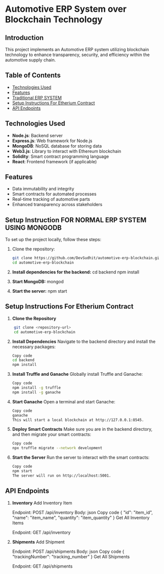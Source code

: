 # Automotive ERP System over Blockchain Technology

## Introduction
This project implements an Automotive ERP system utilizing blockchain technology to enhance transparency, security, and efficiency within the automotive supply chain.

## Table of Contents
- [Technologies Used](#technologies-used)
- [Features](#features)
- [Traditional ERP SYSTEM](#setup-instruction-for-normal-erp-system-using-mongodb)
- [Setup Instructions For Etherium Contract](#setup-instructions-for-etherium-contract)
- [API Endpoints](#api-endpoints)

## Technologies Used
- **Node.js**: Backend server
- **Express.js**: Web framework for Node.js
- **MongoDB**: NoSQL database for storing data
- **Web3.js**: Library to interact with Ethereum blockchain
- **Solidity**: Smart contract programming language
- **React**: Frontend framework (if applicable)

## Features
- Data immutability and integrity
- Smart contracts for automated processes
- Real-time tracking of automotive parts
- Enhanced transparency across stakeholders

## Setup Instruction FOR NORMAL ERP SYSTEM USING MONGODB
To set up the project locally, follow these steps:

1. Clone the repository:
   ```bash
   git clone https://github.com/DevSudhit/automotive-erp-blockchain.git
   cd automotive-erp-blockchain


2. **Install dependencies for the backend:**
    cd backend
    npm install

3. **Start MongoDB:**
    mongod

4. **Start the server:**
    npm start


## Setup Instructions For Etherium Contract

1. **Clone the Repository**
```bash
    git clone <repository-url>
    cd automotive-erp-blockchain
```

2. **Install Dependencies**
    Navigate to the backend directory and install the necessary packages:

    ```bash
    Copy code
    cd backend
    npm install

3. **Install Truffle and Ganache**
    Globally install Truffle and Ganache:
    ```bash
    Copy code
    npm install -g truffle
    npm install -g ganache

4. **Start Ganache**
    Open a terminal and start Ganache:
    ```bash
    Copy code
    ganache
    This will start a local blockchain at http://127.0.0.1:8545.

5. **Deploy Smart Contracts**
    Make sure you are in the backend directory, and then migrate your smart contracts:
    ```bash
    Copy code
    npx truffle migrate --network development

6. **Start the Server**
    Run the server to interact with the smart contracts:
    ```bash
    Copy code
    npm start
    The server will run on http://localhost:5001.

## API Endpoints

1. **Inventory**
    Add Inventory Item

    Endpoint: POST /api/inventory
    Body:
    json
    Copy code
    {
    "id": "item_id",
    "name": "item_name",
    "quantity": "item_quantity"
    }
    Get All Inventory Items

    Endpoint: GET /api/inventory

2. **Shipments**
    Add Shipment

    Endpoint: POST /api/shipments
    Body:
    json
    Copy code
    {
    "trackingNumber": "tracking_number"
    }
    Get All Shipments

    Endpoint: GET /api/shipments
